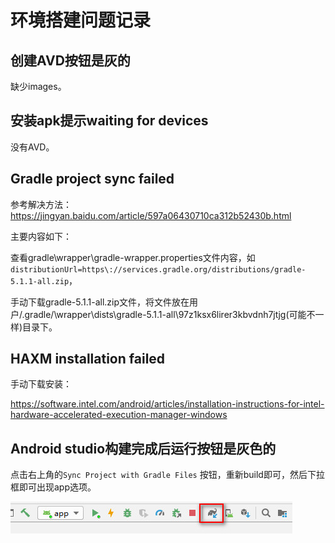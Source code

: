 # 环境搭建问题记录

## 创建AVD按钮是灰的

缺少images。

## 安装apk提示waiting for devices

没有AVD。

## Gradle project sync failed
参考解决方法：https://jingyan.baidu.com/article/597a06430710ca312b52430b.html

主要内容如下：

查看gradle\wrapper\gradle-wrapper.properties文件内容，如`distributionUrl=https\://services.gradle.org/distributions/gradle-5.1.1-all.zip`，

手动下载gradle-5.1.1-all.zip文件，将文件放在用户/.gradle/\wrapper\dists\gradle-5.1.1-all\97z1ksx6lirer3kbvdnh7jtjg(可能不一样)目录下。

## HAXM installation failed

手动下载安装：

https://software.intel.com/android/articles/installation-instructions-for-intel-hardware-accelerated-execution-manager-windows

## Android studio构建完成后运行按钮是灰色的

点击右上角的`Sync Project with Gradle Files` 按钮，重新build即可，然后下拉框即可出现app选项。

![2019-07-07_171019](android-images\2019-07-07_171019.jpg)

